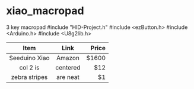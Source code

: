 # xiao_macropad
3 key macropad
#include "HID-Project.h"
#include <ezButton.h>
#include <Arduino.h>
#include <U8g2lib.h>

| Item | Link | Price |
|:-------------:|:-------------:| -----:|
| Seeduino Xiao | Amazon | $1600 |
| col 2 is      | centered      |   $12 |
| zebra stripes | are neat      |    $1 |
